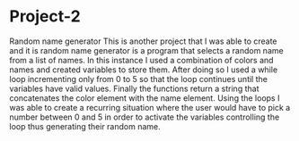 # Project-2
Random name generator
This is another project that I was able to create and it is random name generator is a program that selects a random name 
from a list of names. In this instance I used a combination of colors and names and created variables to store them.
After doing so I used a while loop incrementing only from 0 to 5 so that the loop continues until the variables have valid values.
Finally the functions return a string that concatenates the color element with the name element. Using the loops I was able to create a recurring situation where the user would have to pick a number between 0 and 5 in order to activate the variables controlling the loop thus generating their random name.
